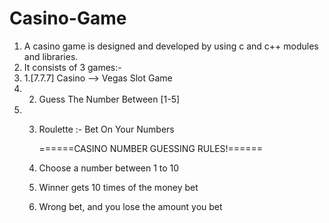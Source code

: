 # Casino-Game
1. A casino game is designed and developed by using c and c++ modules and libraries.
2. It consists of 3 games:-
3.  1.[7.7.7] Casino --> Vegas Slot Game
4. 2. Guess The Number Between [1-5]
5. 3. Roulette :- Bet On Your Numbers

      ======CASINO NUMBER GUESSING RULES!======
     1. Choose a number between 1 to 10
     2. Winner gets 10 times of the money bet
     3. Wrong bet, and you lose the amount you bet
